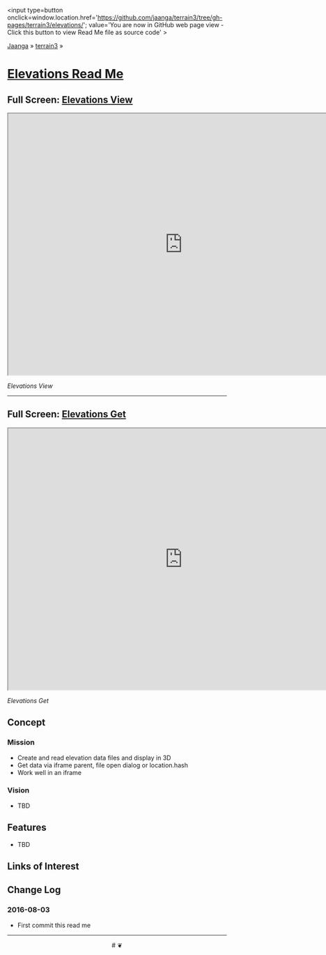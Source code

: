 <span style=display:none; >[You are now in GitHub source code view - click this link to view Read Me file as a web page]
( https://jaanga.github.io/terrain3/elevations/index.html#readme.md "View file as a web page." ) </span>
<input type=button onclick=window.location.href='https://github.com/jaanga/terrain3/tree/gh-pages/terrain3/elevations/'; value='You are now in GitHub web page view - Click this button to view Read Me file as source code' >

[Jaanga]( http://jaanga.github.io ) &raquo; [terrain3]( https://jaanga.github.io/terrain3/ ) &raquo;

[Elevations Read Me]( https://jaanga.github.io/terrain3/elevations/index.html#readme.md )
===

## Full Screen: [Elevations View]( https://jaanga.github.io/terrain3/elevations/elevations-view/index.html )


<img src="" style=display:none; width=800 >

<iframe src="https://jaanga.github.io/terrain3/elevations/elevations-view/index.html" width=800px height=600px ></iframe>

_Elevations View_

***

## Full Screen: [Elevations Get]( https://jaanga.github.io/terrain3/elevations/elevations-get/index.html )

<img src="" style=display:none; width=800 >

<iframe src="https://jaanga.github.io/terrain3/elevations/elevations-get/index.html" width=800px height=600px ></iframe>

_Elevations Get_


## Concept

### Mission

* Create and read elevation data files and display in 3D
* Get data via iframe parent, file open dialog or location.hash
* Work well in an iframe


### Vision

* TBD


## Features

* TBD




## Links of Interest


## Change Log

### 2016-08-03

* First commit this read me



***

<center title='Jaanga ~ your 3D happy place' >
# <a href=javascript:window.scrollTo(0,0); style=text-decoration:none; > ❦ </a>
</center>
